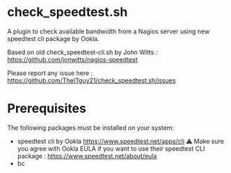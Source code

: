 # check_speedtest.sh
A plugin to check available bandwidth from a Nagios server using new speedtest cli package by Ookla.

Based on old check_speedtest-cli.sh by John Witts : https://github.com/jonwitts/nagios-speedtest

Please report any issue here : https://github.com/TheITguy21/check_speedtest.sh/issues

# Prerequisites
The following packages must be installed on your system:
- speedtest cli by Ookla https://www.speedtest.net/apps/cli
⚠ Make sure you agree with Ookla EULA if you want to use their speedtest CLI package :
https://www.speedtest.net/about/eula
- bc
